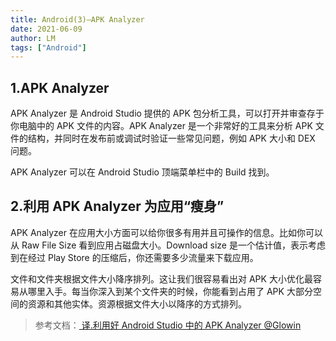 ```yaml
---
title: Android(3)—APK Analyzer
date: 2021-06-09
author: LM
tags: ["Android"]
---
```


## 1.APK Analyzer 

APK Analyzer 是 Android Studio 提供的 APK 包分析工具，可以打开并审查存于你电脑中的 APK 文件的内容。APK Analyzer 是一个非常好的工具来分析 APK 文件的结构，并同时在发布前或调试时验证一些常见问题，例如 APK 大小和 DEX 问题。

APK Analyzer 可以在 Android Studio 顶端菜单栏中的 Build 找到。

## 2.利用 APK Analyzer 为应用“瘦身”

APK Analyzer 在应用大小方面可以给你很多有用并且可操作的信息。比如你可以从 Raw File Size 看到应用占磁盘大小。Download size 是一个估计值，表示考虑到在经过 Play Store 的压缩后，你还需要多少流量来下载应用。

文件和文件夹根据文件大小降序排列。这让我们很容易看出对 APK 大小优化最容易从哪里入手。每当你深入到某个文件夹的时候，你能看到占用了 APK 大部分空间的资源和其他实体。资源根据文件大小以降序的方式排列。

> 参考文档：[ 译.利用好 Android Studio 中的 APK Analyzer  @Glowin ](https://zhuanlan.zhihu.com/p/24262346)

